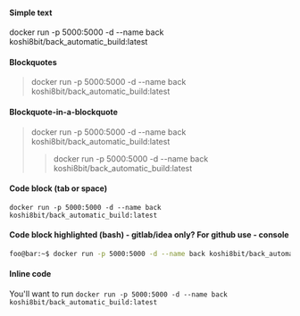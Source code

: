 #### Simple text
 
docker run -p 5000:5000 -d --name back koshi8bit/back_automatic_build:latest

#### Blockquotes
> docker run -p 5000:5000 -d --name back koshi8bit/back_automatic_build:latest

#### Blockquote-in-a-blockquote
> docker run -p 5000:5000 -d --name back koshi8bit/back_automatic_build:latest
>> docker run -p 5000:5000 -d --name back koshi8bit/back_automatic_build:latest

#### Code block (tab or space)
  
    docker run -p 5000:5000 -d --name back koshi8bit/back_automatic_build:latest
    
#### Code block highlighted (bash) - gitlab/idea only? For github use - console
``` bash
foo@bar:~$ docker run -p 5000:5000 -d --name back koshi8bit/back_automatic_build:latest
```

#### Inline code
You'll want to run `docker run -p 5000:5000 -d --name back koshi8bit/back_automatic_build:latest`
